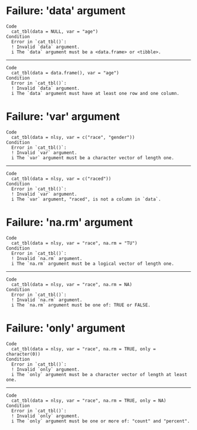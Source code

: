 # Failure: 'data' argument

    Code
      cat_tbl(data = NULL, var = "age")
    Condition
      Error in `cat_tbl()`:
      ! Invalid `data` argument.
      i The `data` argument must be a <data.frame> or <tibble>.

---

    Code
      cat_tbl(data = data.frame(), var = "age")
    Condition
      Error in `cat_tbl()`:
      ! Invalid `data` argument.
      i The `data` argument must have at least one row and one column.

# Failure: 'var' argument

    Code
      cat_tbl(data = nlsy, var = c("race", "gender"))
    Condition
      Error in `cat_tbl()`:
      ! Invalid `var` argument.
      i The `var` argument must be a character vector of length one.

---

    Code
      cat_tbl(data = nlsy, var = c("raced"))
    Condition
      Error in `cat_tbl()`:
      ! Invalid `var` argument.
      i The `var` argument, "raced", is not a column in `data`.

# Failure: 'na.rm' argument

    Code
      cat_tbl(data = nlsy, var = "race", na.rm = "TU")
    Condition
      Error in `cat_tbl()`:
      ! Invalid `na.rm` argument.
      i The `na.rm` argument must be a logical vector of length one.

---

    Code
      cat_tbl(data = nlsy, var = "race", na.rm = NA)
    Condition
      Error in `cat_tbl()`:
      ! Invalid `na.rm` argument.
      i The `na.rm` argument must be one of: TRUE or FALSE.

# Failure: 'only' argument

    Code
      cat_tbl(data = nlsy, var = "race", na.rm = TRUE, only = character(0))
    Condition
      Error in `cat_tbl()`:
      ! Invalid `only` argument.
      i The `only` argument must be a character vector of length at least one.

---

    Code
      cat_tbl(data = nlsy, var = "race", na.rm = TRUE, only = NA)
    Condition
      Error in `cat_tbl()`:
      ! Invalid `only` argument.
      i The `only` argument must be one or more of: "count" and "percent".


